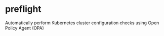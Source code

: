 # preflight
Automatically perform Kubernetes cluster configuration checks using Open Policy Agent (OPA)
